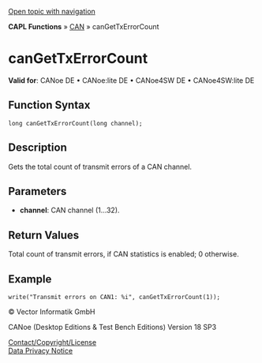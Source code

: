 [Open topic with navigation](../../../../../CANoeDEFamily.htm#Topics/CAPLFunctions/CAN/Functions/CAPLfunctionCanGetTxErrorCount.md)

**CAPL Functions** » [CAN](../CAPLfunctionsCANOverview.md) » canGetTxErrorCount

# canGetTxErrorCount

**Valid for**: CANoe DE • CANoe:lite DE • CANoe4SW DE • CANoe4SW:lite DE

## Function Syntax

```plaintext
long canGetTxErrorCount(long channel);
```

## Description

Gets the total count of transmit errors of a CAN channel.

## Parameters

- **channel**: CAN channel (1…32).

## Return Values

Total count of transmit errors, if CAN statistics is enabled; 0 otherwise.

## Example

```plaintext
write("Transmit errors on CAN1: %i", canGetTxErrorCount(1));
```

© Vector Informatik GmbH

CANoe (Desktop Editions & Test Bench Editions) Version 18 SP3

[Contact/Copyright/License](../../../Shared/ContactCopyrightLicense.md)  
[Data Privacy Notice](https://www.vector.com/int/en/company/get-info/privacy-policy/)